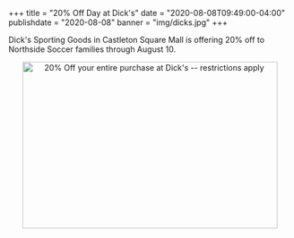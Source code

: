 +++
title = "20% Off Day at Dick's"
date = "2020-08-08T09:49:00-04:00"
publishdate = "2020-08-08"
banner = "img/dicks.jpg"
+++

Dick's Sporting Goods in Castleton Square Mall is offering 20% off to Northside Soccer families through August 10.
<!--more-->  

<center>
<a href="https://cmm.dickssportinggoods.com/crmcdn/getoffer.aspx?offer_entity_code=O2419JZD&token=DiDV3k9yDIdlyLVQ0LabpmhsIvnFFefoDfZb2hemG6-r1fJL0wxZZM4d4MEV4RcGjuYgoIkO3HqeHAnxSg2
">
<img src="https://cmm.dickssportinggoods.com/crmcdn/getimage.ashx?image_id=1723" alt="20% Off your entire purchase at Dick's -- restrictions apply" width="455" height="298"/> 
</a>
</center>
